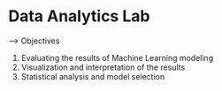 # Data Analytics Lab
--> Objectives 
  1. Evaluating the results of Machine Learning modeling
  2. Visualization and interpretation of the results
  3. Statistical analysis and model selection
